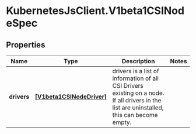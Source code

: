 # KubernetesJsClient.V1beta1CSINodeSpec

## Properties
Name | Type | Description | Notes
------------ | ------------- | ------------- | -------------
**drivers** | [**[V1beta1CSINodeDriver]**](V1beta1CSINodeDriver.md) | drivers is a list of information of all CSI Drivers existing on a node. If all drivers in the list are uninstalled, this can become empty. | 


